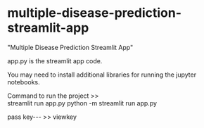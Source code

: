 # multiple-disease-prediction-streamlit-app
"Multiple Disease Prediction Streamlit App"

app.py is the streamlit app code.
<!-- run the command "**pip install -r requirements.txt**" to install the required dependencies for the streamlit app. -->

You may need to install additional libraries for running the jupyter notebooks.

Command to run the project >>  
streamlit run app.py 
python -m streamlit run app.py 

pass key---  >> viewkey